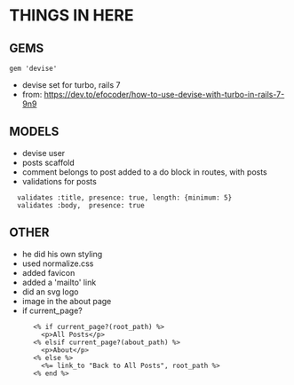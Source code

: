 # THINGS IN HERE

## GEMS

```
gem 'devise'
```
- devise set for turbo, rails 7
- from: https://dev.to/efocoder/how-to-use-devise-with-turbo-in-rails-7-9n9

## MODELS
- devise user
- posts scaffold
- comment belongs to post added to a do block in routes, with posts
- validations for posts

```
  validates :title, presence: true, length: {minimum: 5}
  validates :body,  presence: true
```

## OTHER
- he did his own styling
- used normalize.css
- added favicon
- added a 'mailto' link
- did an svg logo
- image in the about page
- if current_page?

```
      <% if current_page?(root_path) %>
        <p>All Posts</p>
      <% elsif current_page?(about_path) %>
        <p>About</p>
      <% else %>
        <%= link_to "Back to All Posts", root_path %>
      <% end %>
```